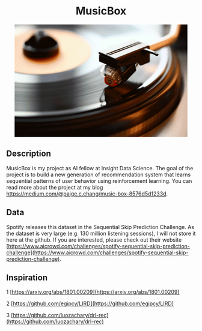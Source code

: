 <h1 align="center"> MusicBox </h1>
<p align="center">
  <img width="460" height="300" src=other/music.gif>
</p>

## Description
MusicBox is my project as AI fellow at Insight Data Science. The goal of the project is to build a new generation of recommendation system that learns sequential patterns of user behavior using reinforcement learning. You can read more about the project at my blog https://medium.com/@paige.c.chang/music-box-8576d5d1233d.

## Data
Spotify releases this dataset in the Sequential Skip Prediction Challenge. As the dataset is very large (e.g. 130 million listening sessions), I will not store it here at the github. If you are interested, please check out their website [https://www.aicrowd.com/challenges/spotify-sequential-skip-prediction-challenge](https://www.aicrowd.com/challenges/spotify-sequential-skip-prediction-challenge). 

## Inspiration
1 [https://arxiv.org/abs/1801.00209](https://arxiv.org/abs/1801.00209)

2 [https://github.com/egipcy/LIRD](https://github.com/egipcy/LIRD)

3 [https://github.com/luozachary/drl-rec](https://github.com/luozachary/drl-rec)

